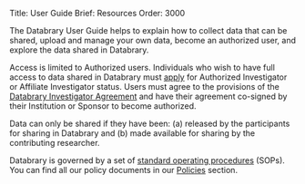 Title: User Guide
Brief: Resources
Order: 3000

The Databrary User Guide helps to explain how to collect data that can be shared, upload and manage your own data, become an authorized user, and explore the data shared in Databrary.

Access is limited to Authorized users.
Individuals who wish to have full access to data shared in Databrary must [apply](|filename|user-guide/getting-authorized.md) for Authorized Investigator or Affiliate Investigator status.
Users must agree to the provisions of  the [Databrary Investigator Agreement](|filename|user-guide/policies/investigator-agreement.mdi) and have their agreement co-signed by their Institution or Sponsor to become authorized.

Data can only be shared if they have been: (a) released by the participants for sharing in Databrary and (b) made available for sharing by the contributing researcher.


Databrary is governed by a set of [standard operating procedures](|filename|user-guide/policies/standard-operating-procedures.mdi) (SOPs). You can find all our policy documents in our [Policies](|filename|user-guide/policies.md) section.
